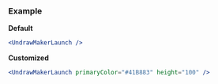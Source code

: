 ### Example

**Default**
```jsx
<UndrawMakerLaunch />
```

**Customized**
```jsx
<UndrawMakerLaunch primaryColor="#41B883" height="100" />
```
